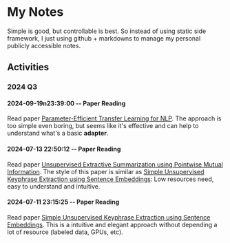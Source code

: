 # My Notes
Simple is good, but controllable is best. So instead of using static side framework, 
I just using github + markdowns to manage my personal publicly accessible notes.


## Activities
### 2024 Q3
#### 2024-09-19n23:39:00 -- Paper Reading
Read paper [Parameter-Efficient Transfer Learning for NLP](https://github.com/innerNULL/notes/tree/main/docs/papers/parameter-efficient-transfer-learning-for-nlp). 
The approach is too simple even boring, but seems like it's effective and can 
help to understand what's a basic **adapter**.

#### 2024-07-13 22:50:12 -- Paper Reading
Read paper [Unsupervised Extractive Summarization using Pointwise Mutual Information](https://github.com/innerNULL/notes/tree/main/docs/papers/unsupervised-extractive-summarization-using-pointwise-putual-information). 
The style of this paper is similar as [Simple Unsupervised Keyphrase Extraction using Sentence Embeddings](https://github.com/innerNULL/notes/tree/main/docs/papers/simple-unsupervised-keyphras-extraction-using-sentence-smbeddings): 
Low resources need, easy to understand and intuitive.

#### 2024-07-11 23:15:25 -- Paper Reading
Read paper [Simple Unsupervised Keyphrase Extraction using Sentence Embeddings](https://github.com/innerNULL/notes/tree/main/docs/papers/simple-unsupervised-keyphrase-extraction-using-sentence-smbeddings). 
This is a intuitive and elegant approach without depending a lot of resource (labeled data, GPUs, etc).

